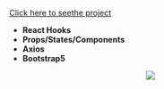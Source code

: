 [Click here to seethe project](https://tabs-project-with-react.vercel.app/)
<br>
- __React Hooks__ <br>
- __Props/States/Components__<br>
- __Axios__ <br>
- __Bootstrap5__<br>

<div align="center"><img src="https://github.com/MehmetCakir1/menuProjectWithReact/blob/master/menuProject.gif"</div>
